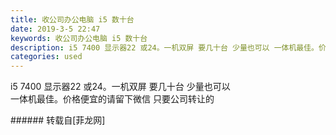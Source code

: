 ```yaml
---
title: 收公司办公电脑 i5 数十台
date: 2019-3-5 22:47
keywords: 收公司办公电脑 i5 数十台
description: i5 7400 显示器22 或24。一机双屏 要几十台 少量也可以 一体机最佳。价格便宜的请留下微信 只要公司转让的 
categories: used
---
```

<td class="t_f" id="postmessage_3164798">

i5 7400 显示器22 或24。一机双屏 要几十台 少量也可以 <br/>
一体机最佳。价格便宜的请留下微信 只要公司转让的 <br/>
</td>
###### 转载自[菲龙网]